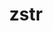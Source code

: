 ---
title: "zstr"
layout: cache
categories: [package, v0.18]
meta: {"versions": ["1.0.4"], "compilers": ["gcc@7.5.0"]}
spec_files: 
 - spec-0.json
spec_names:
 - 'zstr@1.0.4%gcc@7.5.0 arch=linux-ubuntu18.04-x86_64 ^zlib@1.2.12%gcc@7.5.0+optimize+pic+shared patches=0d38234 arch=linux-ubuntu18.04-x86_64'
---